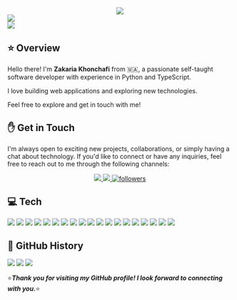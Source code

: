 <div align="center">
    <img src="https://media.giphy.com/media/NiU9MQUOSaOPe/giphy.gif" />
</div>

<div>
    <img src="https://hits.seeyoufarm.com/api/count/incr/badge.svg?url=https%3A%2F%2Fgithub.com%2Fzackkh1212%2Fhit-counter" />
    <br />
    <img src="https://github-profile-trophy.vercel.app/?username=zackkh&theme=tokyonight"/>
</div>

## :star: Overview

Hello there! I'm **Zakaria Khonchafi** from <span title="Morocco">🇲🇦</span>, a passionate self-taught software developer with experience in Python and TypeScript.

I love building web applications and exploring new technologies.

Feel free to explore and get in touch with me!

## :hand: Get in Touch

I'm always open to exciting new projects, collaborations, or simply having a chat about technology. If you'd like to connect or have any inquiries, feel free to reach out to me through the following channels:

<p align='center'>
    <a href='https://www.linkedin.com/in/zakaria-khonchafi' target='_blank'>
        <img src='https://img.shields.io/badge/linkedin%20-%230077B5.svg?&style=for-the-badge&logo=linkedin&logoColor=white'/>
    </a>
    <a href='mailto:zakariakh.github@gmail.com' target='_blank'>
        <img src='https://img.shields.io/badge/Gmail-D14836?style=for-the-badge&logo=gmail&logoColor=white'/>
    </a>
    <a href='https://github.com/zackkh?tab=followers'>
        <img alt='followers' title='Follow Me on GitHub' src='https://custom-icon-badges.herokuapp.com/github/followers/zackkh?color=236ad3&labelColor=1155ba&style=for-the-badge&logo=person-add&label=Follow%20Me&logoColor=white'/>
    </a>
</p>

## :computer: Tech

<div>
    <img src="https://img.shields.io/badge/lenovo%20laptop-E2231A?style=for-the-badge&logo=lenovo&logoColor=white" />
    <img src="https://img.shields.io/badge/Ubuntu-E95420?style=for-the-badge&logo=ubuntu&logoColor=white" />
    <img src="https://img.shields.io/badge/draw.io-orange.svg?style=for-the-badge&logo=Draw.io&logoColor=white" />
    <img src="https://img.shields.io/badge/VSCode-0078D4?style=for-the-badge&logo=visual%20studio%20code&logoColor=white" />
    <img src="https://img.shields.io/badge/Yarn-2C8EBB?style=for-the-badge&logo=yarn&logoColor=white" />
    <img src="https://img.shields.io/badge/eslint-3A33D1?style=for-the-badge&logo=eslint&logoColor=white" />
    <img src="https://img.shields.io/badge/SonarLint-CB2029?style=for-the-badge&logo=sonarlint&logoColor=white" />
    <img src="https://img.shields.io/badge/Sonarqube-5190cf?style=for-the-badge&logo=sonarqube&logoColor=white" />
    <img src="https://img.shields.io/badge/lxd-orange.svg?style=for-the-badge&logo=lxd&logoColor=black" />
    <img src="https://img.shields.io/badge/docker-blue.svg?style=for-the-badge&logo=Docker&logoColor=white" />
    <img src="https://img.shields.io/badge/Python-FFD43B?style=for-the-badge&logo=python&logoColor=blue" />
    <img src="https://img.shields.io/badge/TypeScript-007ACC?style=for-the-badge&logo=typescript&logoColor=white" />
    <img src="https://img.shields.io/badge/redis-%23DD0031.svg?&style=for-the-badge&logo=redis&logoColor=white" />
    <img src="https://img.shields.io/badge/rabbitmq-%23FF6600.svg?&style=for-the-badge&logo=rabbitmq&logoColor=white" />
    <img src="https://img.shields.io/badge/PostgreSQL-316192?style=for-the-badge&logo=postgresql&logoColor=white" />
    <img src="https://img.shields.io/badge/Django-092E20?style=for-the-badge&logo=django&logoColor=green" />
    <img src="https://img.shields.io/badge/next.js-000000?style=for-the-badge&logo=nextdotjs&logoColor=white" />
    <img src="https://img.shields.io/badge/React-20232A?style=for-the-badge&logo=react&logoColor=61DAFB" />
    <img src="https://img.shields.io/badge/tailwindcss-teal.svg?style=for-the-badge&logo=Tailwindcss&logoColor=white" />
<div>

## :rocket: GitHub History

<div>
    <img src="https://github-profile-summary-cards.vercel.app/api/cards/profile-details?username=zackkh&theme=tokyonight"/>
    <img src="https://github-readme-stats-git-masterrstaa-rickstaa.vercel.app/api?username=zackkh&theme=tokyonight">
    <img src="https://github-readme-stats.vercel.app/api/top-langs/?username=zackkh&theme=tokyonight" />
</div>

:star:**_Thank you for visiting my GitHub profile! I look forward to connecting with you._**:star:
